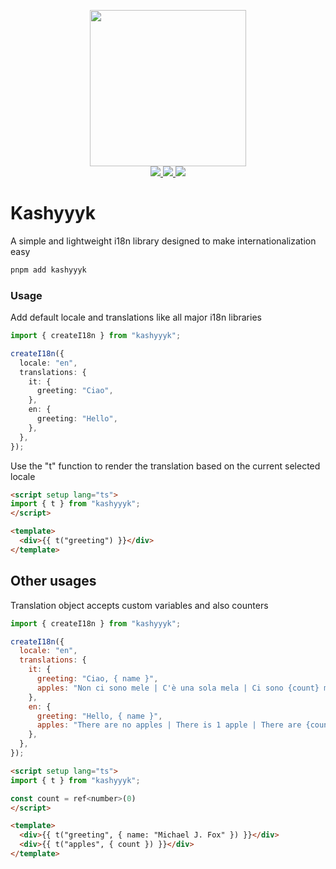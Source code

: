 <p align="center">
  <img src="https://i.imgur.com/RebkXfu.png" width="250" />
  <br>
  <a href="https://npm.im/kashyyyk">
    <img src="https://badgen.net/npm/v/kashyyyk">
  </a>
  <a href="https://npm.im/kashyyyk">
    <img src="https://badgen.net/npm/dm/kashyyyk?color=blue">
  </a>
  <a href="https://bundlephobia.com/result?p=kashyyyk">
    <img src="https://badgen.net/bundlephobia/minzip/kashyyyk">
  </a>
</p>

# Kashyyyk

A simple and lightweight i18n library designed to make internationalization easy

```sh
pnpm add kashyyyk
```

### Usage
Add default locale and translations like all major i18n libraries
```ts
import { createI18n } from "kashyyyk";

createI18n({
  locale: "en",
  translations: {
    it: {
      greeting: "Ciao",
    },
    en: {
      greeting: "Hello",
    },
  },
});
```
Use the "t" function to render the translation based on the current selected locale
```html
<script setup lang="ts">
import { t } from "kashyyyk";
</script>

<template>
  <div>{{ t("greeting") }}</div>
</template>
```

## Other usages
Translation object accepts custom variables and also counters
```js
import { createI18n } from "kashyyyk";

createI18n({
  locale: "en",
  translations: {
    it: {
      greeting: "Ciao, { name }",
      apples: "Non ci sono mele | C'è una sola mela | Ci sono {count} mele"
    },
    en: {
      greeting: "Hello, { name }",
      apples: "There are no apples | There is 1 apple | There are {count} apples"
    },
  },
});
```
```html
<script setup lang="ts">
import { t } from "kashyyyk";

const count = ref<number>(0)
</script>

<template>
  <div>{{ t("greeting", { name: "Michael J. Fox" }) }}</div>
  <div>{{ t("apples", { count }) }}</div>
</template>
```
